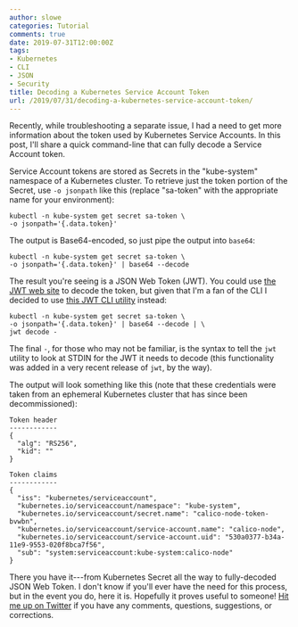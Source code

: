 ```yaml
---
author: slowe
categories: Tutorial
comments: true
date: 2019-07-31T12:00:00Z
tags:
- Kubernetes
- CLI
- JSON
- Security
title: Decoding a Kubernetes Service Account Token
url: /2019/07/31/decoding-a-kubernetes-service-account-token/
---
```


Recently, while troubleshooting a separate issue, I had a need to get more information about the token used by Kubernetes Service Accounts. In this post, I'll share a quick command-line that can fully decode a Service Account token.<!--more-->

Service Account tokens are stored as Secrets in the "kube-system" namespace of a Kubernetes cluster. To retrieve just the token portion of the Secret, use `-o jsonpath` like this (replace "sa-token" with the appropriate name for your environment):

    kubectl -n kube-system get secret sa-token \
    -o jsonpath='{.data.token}'

The output is Base64-encoded, so just pipe the output into `base64`:

    kubectl -n kube-system get secret sa-token \
    -o jsonpath='{.data.token}' | base64 --decode

The result you're seeing is a JSON Web Token (JWT). You could use [the JWT web site][link-2] to decode the token, but given that I'm a fan of the CLI I decided to use [this JWT CLI utility][link-1] instead:

    kubectl -n kube-system get secret sa-token \
    -o jsonpath='{.data.token}' | base64 --decode | \
    jwt decode -

The final `-`, for those who may not be familiar, is the syntax to tell the `jwt` utility to look at STDIN for the JWT it needs to decode (this functionality was added in a very recent release of `jwt`, by the way).

The output will look something like this (note that these credentials were taken from an ephemeral Kubernetes cluster that has since been decommissioned):

```text
Token header
------------
{
  "alg": "RS256",
  "kid": ""
}

Token claims
------------
{
  "iss": "kubernetes/serviceaccount",
  "kubernetes.io/serviceaccount/namespace": "kube-system",
  "kubernetes.io/serviceaccount/secret.name": "calico-node-token-bvwbn",
  "kubernetes.io/serviceaccount/service-account.name": "calico-node",
  "kubernetes.io/serviceaccount/service-account.uid": "530a0377-b34a-11e9-9553-020f8bca7f56",
  "sub": "system:serviceaccount:kube-system:calico-node"
}
```

There you have it---from Kubernetes Secret all the way to fully-decoded JSON Web Token. I don't know if you'll ever have the need for this process, but in the event you do, here it is. Hopefully it proves useful to someone! [Hit me up on Twitter][link-3] if you have any comments, questions, suggestions, or corrections.

[link-1]: https://github.com/mike-engel/jwt-cli
[link-2]: https://jwt.io
[link-3]: https://twitter.com/scott_lowe
